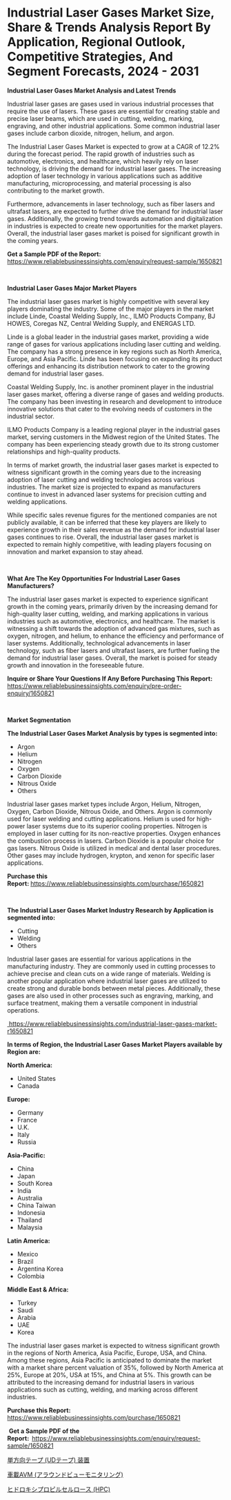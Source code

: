 <p><h1>Industrial Laser Gases Market Size, Share & Trends Analysis Report By Application, Regional Outlook, Competitive Strategies, And Segment Forecasts, 2024 - 2031</h1></p><p><strong>Industrial Laser Gases Market Analysis and Latest Trends</strong></p>
<p><p>Industrial laser gases are gases used in various industrial processes that require the use of lasers. These gases are essential for creating stable and precise laser beams, which are used in cutting, welding, marking, engraving, and other industrial applications. Some common industrial laser gases include carbon dioxide, nitrogen, helium, and argon.</p><p>The Industrial Laser Gases Market is expected to grow at a CAGR of 12.2% during the forecast period. The rapid growth of industries such as automotive, electronics, and healthcare, which heavily rely on laser technology, is driving the demand for industrial laser gases. The increasing adoption of laser technology in various applications such as additive manufacturing, microprocessing, and material processing is also contributing to the market growth.</p><p>Furthermore, advancements in laser technology, such as fiber lasers and ultrafast lasers, are expected to further drive the demand for industrial laser gases. Additionally, the growing trend towards automation and digitalization in industries is expected to create new opportunities for the market players. Overall, the industrial laser gases market is poised for significant growth in the coming years.</p></p>
<p><strong>Get a Sample PDF of the Report:&nbsp;</strong> <a href="https://www.reliablebusinessinsights.com/enquiry/request-sample/1650821">https://www.reliablebusinessinsights.com/enquiry/request-sample/1650821</a></p>
<p>&nbsp;</p>
<p><strong>Industrial Laser Gases Major Market Players</strong></p>
<p><p>The industrial laser gases market is highly competitive with several key players dominating the industry. Some of the major players in the market include Linde, Coastal Welding Supply, Inc., ILMO Products Company, BJ HOWES, Coregas NZ, Central Welding Supply, and ENERGAS LTD.</p><p>Linde is a global leader in the industrial gases market, providing a wide range of gases for various applications including laser cutting and welding. The company has a strong presence in key regions such as North America, Europe, and Asia Pacific. Linde has been focusing on expanding its product offerings and enhancing its distribution network to cater to the growing demand for industrial laser gases.</p><p>Coastal Welding Supply, Inc. is another prominent player in the industrial laser gases market, offering a diverse range of gases and welding products. The company has been investing in research and development to introduce innovative solutions that cater to the evolving needs of customers in the industrial sector.</p><p>ILMO Products Company is a leading regional player in the industrial gases market, serving customers in the Midwest region of the United States. The company has been experiencing steady growth due to its strong customer relationships and high-quality products.</p><p>In terms of market growth, the industrial laser gases market is expected to witness significant growth in the coming years due to the increasing adoption of laser cutting and welding technologies across various industries. The market size is projected to expand as manufacturers continue to invest in advanced laser systems for precision cutting and welding applications.</p><p>While specific sales revenue figures for the mentioned companies are not publicly available, it can be inferred that these key players are likely to experience growth in their sales revenue as the demand for industrial laser gases continues to rise. Overall, the industrial laser gases market is expected to remain highly competitive, with leading players focusing on innovation and market expansion to stay ahead.</p></p>
<p>&nbsp;</p>
<p><strong>What Are The Key Opportunities For Industrial Laser Gases Manufacturers?</strong></p>
<p><p>The industrial laser gases market is expected to experience significant growth in the coming years, primarily driven by the increasing demand for high-quality laser cutting, welding, and marking applications in various industries such as automotive, electronics, and healthcare. The market is witnessing a shift towards the adoption of advanced gas mixtures, such as oxygen, nitrogen, and helium, to enhance the efficiency and performance of laser systems. Additionally, technological advancements in laser technology, such as fiber lasers and ultrafast lasers, are further fueling the demand for industrial laser gases. Overall, the market is poised for steady growth and innovation in the foreseeable future.</p></p>
<p><strong>Inquire or Share Your Questions If Any Before Purchasing This Report:</strong> <a href="https://www.reliablebusinessinsights.com/enquiry/pre-order-enquiry/1650821">https://www.reliablebusinessinsights.com/enquiry/pre-order-enquiry/1650821</a></p>
<p>&nbsp;</p>
<p><strong>Market Segmentation</strong></p>
<p><strong>The Industrial Laser Gases Market Analysis by types is segmented into:</strong></p>
<p><ul><li>Argon</li><li>Helium</li><li>Nitrogen</li><li>Oxygen</li><li>Carbon Dioxide</li><li>Nitrous Oxide</li><li>Others</li></ul></p>
<p><p>Industrial laser gases market types include Argon, Helium, Nitrogen, Oxygen, Carbon Dioxide, Nitrous Oxide, and Others. Argon is commonly used for laser welding and cutting applications. Helium is used for high-power laser systems due to its superior cooling properties. Nitrogen is employed in laser cutting for its non-reactive properties. Oxygen enhances the combustion process in lasers. Carbon Dioxide is a popular choice for gas lasers. Nitrous Oxide is utilized in medical and dental laser procedures. Other gases may include hydrogen, krypton, and xenon for specific laser applications.</p></p>
<p><strong>Purchase this Report:&nbsp;</strong><a href="https://www.reliablebusinessinsights.com/purchase/1650821">https://www.reliablebusinessinsights.com/purchase/1650821</a></p>
<p>&nbsp;</p>
<p><strong>The Industrial Laser Gases Market Industry Research by Application is segmented into:</strong></p>
<p><ul><li>Cutting</li><li>Welding</li><li>Others</li></ul></p>
<p><p>Industrial laser gases are essential for various applications in the manufacturing industry. They are commonly used in cutting processes to achieve precise and clean cuts on a wide range of materials. Welding is another popular application where industrial laser gases are utilized to create strong and durable bonds between metal pieces. Additionally, these gases are also used in other processes such as engraving, marking, and surface treatment, making them a versatile component in industrial operations.</p></p>
<p><a href="https://www.reliablebusinessinsights.com/industrial-laser-gases-market-r1650821">&nbsp;https://www.reliablebusinessinsights.com/industrial-laser-gases-market-r1650821</a></p>
<p><strong>In terms of Region, the Industrial Laser Gases Market Players available by Region are:</strong></p>
<p>
    <p> <strong> North America: </strong>
        <ul>
            <li>United States</li>
            <li>Canada</li>
        </ul>
        </p> 
    <p> <strong> Europe: </strong>
        <ul>
            <li>Germany</li>
            <li>France</li>
            <li>U.K.</li>
            <li>Italy</li>
            <li>Russia</li>
        </ul>
        </p> 
    <p> <strong> Asia-Pacific: </strong>
        <ul>
            <li>China</li>
            <li>Japan</li>
            <li>South Korea</li>
            <li>India</li>
            <li>Australia</li>
            <li>China Taiwan</li>
            <li>Indonesia</li>
            <li>Thailand</li>
            <li>Malaysia</li>
        </ul>
        </p> 
    <p> <strong> Latin America: </strong>
        <ul>
            <li>Mexico</li>
            <li>Brazil</li>
            <li>Argentina Korea</li>
            <li>Colombia</li>
        </ul>
        </p> 
    <p> <strong> Middle East & Africa: </strong>
        <ul>
            <li>Turkey</li>
            <li>Saudi</li>
            <li>Arabia</li>
            <li>UAE</li>
            <li>Korea</li>
        </ul>
    </p>
    </p>
<p><p>The industrial laser gases market is expected to witness significant growth in the regions of North America, Asia Pacific, Europe, USA, and China. Among these regions, Asia Pacific is anticipated to dominate the market with a market share percent valuation of 35%, followed by North America at 25%, Europe at 20%, USA at 15%, and China at 5%. This growth can be attributed to the increasing demand for industrial lasers in various applications such as cutting, welding, and marking across different industries.</p></p>
<p><strong>Purchase this Report: </strong><a href="https://www.reliablebusinessinsights.com/purchase/1650821">https://www.reliablebusinessinsights.com/purchase/1650821</a></p>
<p>&nbsp;<strong>Get a Sample PDF of the Report:&nbsp;&nbsp;</strong><a href="https://www.reliablebusinessinsights.com/enquiry/request-sample/1650821">https://www.reliablebusinessinsights.com/enquiry/request-sample/1650821</a></p>
<p><strong></strong></p>
<p><p><a href="https://github.com/vtbvgl20191192/Market-Research-Report-List-2/blob/main/364852894509.md">単方向テープ (UDテープ) 装置</a></p><p><a href="https://github.com/avwofrml53535/Market-Research-Report-List-2/blob/main/799687394508.md">車載AVM (アラウンドビューモニタリング)</a></p><p><a href="https://github.com/laurenreichert/Market-Research-Report-List-1/blob/main/406086994510.md">ヒドロキシプロピルセルロース (HPC)</a></p></p>